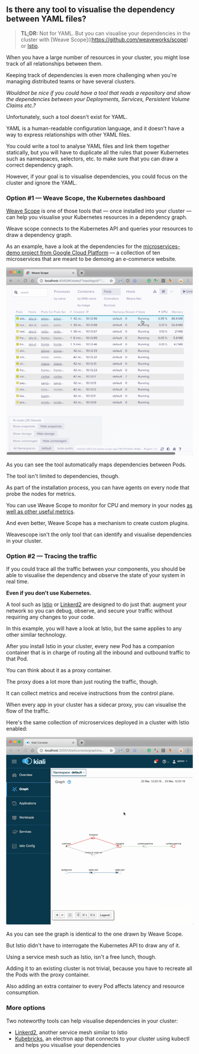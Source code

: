 ## Is there any tool to visualise the dependency between YAML files?

> **TL;DR:** Not for YAML. But you can visualise your dependencies in the cluster with [Weave Scope]((https://github.com/weaveworks/scope) or [Istio](https://istio.io).

When you have a large number of resources in your cluster, you might lose track of all relationships between them.

Keeping track of dependencies is even more challenging when you're managing distributed teams or have several clusters.

_Wouldnot be nice if you could have a tool that reads a repository and show the dependencies between your Deployments, Services, Persistent Volume Claims etc.?_

Unfortunately, such a tool doesn't exist for YAML.

YAML is a human-readable configuration language, and it doesn't have a way to express relationships with other YAML files.

You could write a tool to analyse YAML files and link them together statically, but you will have to duplicate all the rules that power Kubernetes such as namespaces, selectors, etc. to make sure that you can draw a correct dependency graph.

However, if your goal is to visualise dependencies, you could focus on the cluster and ignore the YAML.

### Option #1 — Weave Scope, the Kubernetes dashboard

[Weave Scope](https://github.com/weaveworks/scope) is one of those tools that — once installed into your cluster — can help you visualise your Kubernetes resources in a dependency graph.

Weave scope connects to the Kubernetes API and queries your resources to draw a dependency graph.

As an example, have a look at the dependencies for the [microservices-demo project from Google Cloud Platform](https://github.com/GoogleCloudPlatform/microservices-demo) — a collection of ten microservices that are meant to be demoing an e-commerce website.

![Weave scope on GoogleCloudPlatform/microservices-demo](weavescope.gif)

As you can see the tool automatically maps dependencies between Pods.

The tool isn't limited to dependencies, though.

As part of the installation process, you can have agents on every node that probe the nodes for metrics.

You can use Weave Scope to monitor for CPU and memory in your nodes [as well as other useful metrics](https://github.com/weaveworks-plugins/).

And even better, Weave Scope has a mechanism to create custom plugins.

Weavescope isn't the only tool that can identify and visualise dependencies in your cluster.

### Option #2 — Tracing the traffic

If you could trace all the traffic between your components, you should be able to visualise the dependency and observe the state of your system in real time.

**Even if you don't use Kubernetes.**

A tool such as [Istio](https://istio.io) or [Linkerd2](https://linkerd.io/2/overview/) are designed to do just that: augment your network so you can debug, observe, and secure your traffic without requiring any changes to your code.

In this example, you will have a look at Istio, but the same applies to any other similar technology.

After you install Istio in your cluster, every new Pod has a companion container that is in charge of routing all the inbound and outbound traffic to that Pod.

You can think about it as a proxy container.

The proxy does a lot more than just routing the traffic, though.

It can collect metrics and receive instructions from the control plane.

When every app in your cluster has a sidecar proxy, you can visualise the flow of the traffic.

Here's the same collection of microservices deployed in a cluster with Istio enabled:

![Istio with GoogleCloudPlatform/microservices-demo](istio.gif)

As you can see the graph is identical to the one drawn by Weave Scope.

But Istio didn't have to interrogate the Kubernetes API to draw any of it.

Using a service mesh such as Istio, isn't a free lunch, though.

Adding it to an existing cluster is not trivial, because you have to recreate all the Pods with the proxy container.

Also adding an extra container to every Pod affects latency and resource consumption.

### More options

Two noteworthy tools can help visualise dependencies in your cluster:

- [Linkerd2](https://linkerd.io/2/overview/), another service mesh similar to Istio
- [Kubebricks](https://github.com/kubricksllc/Kubricks), an electron app that connects to your cluster using kubectl and helps you visualise your dependencies
